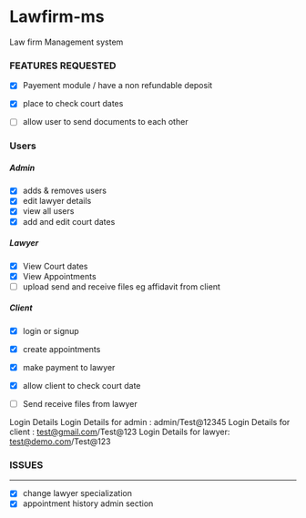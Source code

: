 # Lawfirm-ms
Law firm Management system 

### FEATURES REQUESTED


* [x] Payement module / have a non refundable deposit
* [x]  place to check court dates 
* [ ] allow user to send documents to each other



### Users


#####  Admin
* [x] adds & removes users
* [x] edit lawyer details
* [x] view all users
* [x] add and edit court dates

#####  Lawyer 

* [x] View Court dates
* [x] View Appointments
* [ ] upload send and receive files eg affidavit from client

#####  Client

* [x] login or signup
* [x] create appointments
* [x] make payment to lawyer
* [x] allow client to check court date
* [ ] Send receive files from lawyer


Login Details
Login Details for admin : admin/Test@12345
Login Details for client : test@gmail.com/Test@123
Login Details for lawyer: test@demo.com/Test@123
	
### ISSUES
-------
* [x] change lawyer specialization
* [x] appointment history admin section
